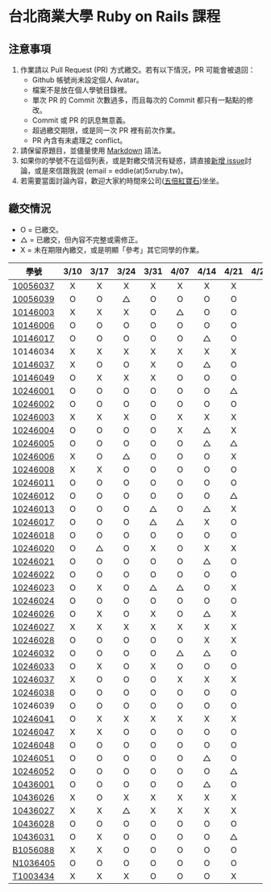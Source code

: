 # 台北商業大學 Ruby on Rails 課程

## 注意事項

1. 作業請以 Pull Request (PR) 方式繳交。若有以下情況，PR 可能會被退回：
   * Github 帳號尚未設定個人 Avatar。
   * 檔案不是放在個人學號目錄裡。
   * 單次 PR 的 Commit 次數過多，而且每次的 Commit 都只有一點點的修改。
   * Commit 或 PR 的訊息無意義。
   * 超過繳交期限，或是同一次 PR 裡有前次作業。
   * PR 內含有未處理之 conflict。
2. 請保留原題目，並儘量使用 [Markdown](http://daringfireball.net/projects/markdown/) 語法。
3. 如果你的學號不在這個列表，或是對繳交情況有疑惑，請直接[新增 issue](https://github.com/kaochenlong/ntub_homework/issues/new)討論，或是來信跟我說 (email = eddie(at)5xruby.tw)。
4. 若需要當面討論內容，歡迎大家約時間來公司([五倍紅寶石](https://5xruby.tw/))坐坐。

## 繳交情況

* O = 已繳交。
* △ = 已繳交，但內容不完整或需修正。
* X = 未在期限內繳交，或是明顯「參考」其它同學的作業。

| 學號      |  3/10  |  3/17  |  3/24  |  3/31  |  4/07  |  4/14  |  4/21  |  4/28  |  5/05  |  5/12  |  5/19  |  5/26  |
| --------- |:------:|:------:|:------:|:------:|:------:|:------:|:------:|:------:|:------:|:------:|:------:|:------:|
| [10056037](https://github.com/Kelvin513)  | X | X | X | X | X | X | X | | | | | |
| [10056039](https://github.com/michael85731)  | O | O | △ | O | O | O | O | | | | | |
| [10146003](https://github.com/r3850355)  | X | X | X | O | △ | O | O | | | | | |
| [10146006](https://github.com/benjak135765)  | O | O | O | O | O | O | O | | | | | |
| [10146017](https://github.com/zerox12311)  | O | O | O | O | O | △ | O | | | | | |
| 10146034  | X | X | X | X | X | X | X | | | | | |
| [10146037](https://github.com/a31011andy)  | X | O | O | X | O | △  | O | | | | | |
| [10146049](https://github.com/BrookJ)  | O | X | X | X | O | O | O | | | | | |
| [10246001](https://github.com/Lai10)  | O | O | O | O | O | O | △ | | | | | |
| [10246002](https://github.com/fanyaping)  | O | O | O | O | O | O | O | | | | | |
| [10246003](https://github.com/r3850355)  | X | X | X | O | X | X | X | | | | | |
| [10246004](https://github.com/Casky1108)  | O | O | O | O | X | △ | X | | | | | |
| [10246005](https://github.com/OtakuXavier)  | O | O | O | O | O | △ | △ | | | | | |
| [10246006](https://github.com/taiwanboy)  | X | O | △ | O | O | O | X | | | | | |
| [10246008](https://github.com/a36love3)  | X | X | O | O | O | O | O | | | | | |
| [10246011](https://github.com/lin19960729)  | O | O | O | O | O | O | O | | | | | |
| [10246012](https://github.com/stefsun1126)  | O | O | O | O | O | O | △ | | | | | |
| [10246013](https://github.com/10246013)  | O | O | O | △ | O | △ | X | | | | | |
| [10246017](https://github.com/a9261020)  | O | O | O | △ | △ | X | O | | | | | |
| [10246018](https://github.com/shuzhenWu)  | O | O | O | O | O | O | O | | | | | |
| [10246020](https://github.com/z789000d)  | O | △ | O | X | O | X | X | | | | | |
| [10246021](https://github.com/yulilin)  | O | O | O | O | O | △ | O | | | | | |
| [10246022](https://github.com/w6812763cm)  | O | O | O | O | O | O | O | | | | | |
| [10246023](https://github.com/tsy9005)  | O | X | O | △ | △ | O | X | | | | | |
| [10246024](https://github.com/k19953014)  | O | O | O | O | O | O | O | | | | | |
| [10246026](https://github.com/tim64195419)  | O | X | O | X | O | △ | X | | | | | |
| [10246027](https://github.com/s033742458)  | X | X | X | X | X | X | X | | | | | |
| [10246028](https://github.com/ntub10246028)  | O | O | O | O | O | X | X | | | | | |
| [10246032](https://github.com/lambdaTW)  | O | O | O | O | △  | △  | O | | | | | |
| [10246033](https://github.com/louis0630)  | O | X | O | X | O | O | O | | | | | |
| [10246037](https://github.com/withney93) | X | O | O | O | X | X | X | | | | | |
| [10246038](https://github.com/zhongyixuan)  | O | O | O | O | O | O | O | | | | | |
| 10246039  | O | O | O | O | O | O | O | | | | | |
| [10246041](https://github.com/x252566)  | O | X | X | X | X | X | X | | | | | |
| [10246047](https://github.com/afresh30508)  | X | X | O | O | O | O | O | | | | | |
| [10246048](https://github.com/tyu012206)  | O | O | O | O | O | O | O | | | | | |
| [10246051](https://github.com/jiaxinxin)  | O | O | O | O | O | △ | O | | | | | |
| [10246052](https://github.com/zz5826578)  | O | O | O | O | O | O | △ | | | | | |
| [10436001](https://github.com/p129894881)  | O | O | O | O | O | △ | O | | | | | |
| [10436026](https://github.com/artery11348)  | X | O | X | X | X | X | X | | | | | |
| [10436027](https://github.com/s033742458)  | X | X | △ | X | X | X | X | | | | | |
| [10436028](https://github.com/Hsiao-Chin-Liang)  | O | O | O | O | O | O | O | | | | | |
| [10436031](https://github.com/Lin-Zuyang)  | O | X | O | O | O | O | △ | | | | | |
| [B1056088](https://github.com/jc-hsu)  | X | X | O | O | O | O | O | | | | | |
| [N1036405](https://github.com/silvia0223y)  | O | O | O | O | O | O | O | | | | | |
| [T1003434](https://github.com/telsaiori)  | X | X | X | O | O | O | X | | | | | |
